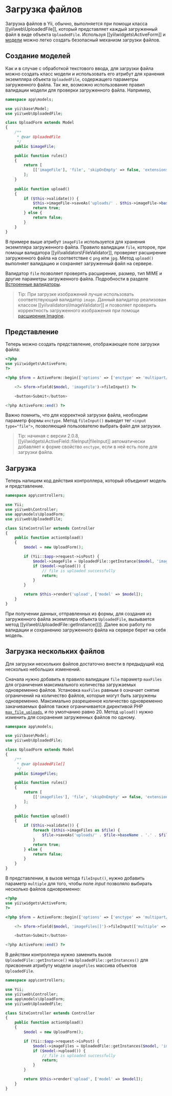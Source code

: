 Загрузка файлов
===============

Загрузка файлов в Yii, обычно, выполняется при помощи класса [[yii\web\UploadedFile]], который представляет каждый
загруженный файл в виде объекта `UploadedFile`. Используя [[yii\widgets\ActiveForm]] и [модели](structure-models.md)
можно легко создать безопасный механизм загрузки файлов.


## Создание моделей <span id="creating-models"></span>

Как и в случае с обработкой текстового ввода, для загрузки файла можно создать класс модели и использовать его атрибут
для хранения экземпляра объекта `UploadedFile`, содержащего параметры загруженного файла. Так же, возможно
использование правил валидации модели для проверки загруженного файла. Например,

```php
namespace app\models;

use yii\base\Model;
use yii\web\UploadedFile;

class UploadForm extends Model
{
    /**
     * @var UploadedFile
     */
    public $imageFile;

    public function rules()
    {
        return [
            [['imageFile'], 'file', 'skipOnEmpty' => false, 'extensions' => 'png, jpg'],
        ];
    }
    
    public function upload()
    {
        if ($this->validate()) {
            $this->imageFile->saveAs('uploads/' . $this->imageFile->baseName . '.' . $this->imageFile->extension);
            return true;
        } else {
            return false;
        }
    }
}
```

В примере выше атрибут `imageFile` используется для хранения экземпляра  загруженного файла. Правило валидации `file`,
которое, при помощи валидатора [[yii\validators\FileValidator]], проверяет расширение загруженного файла на
соответствие с `png` или `jpg`. Метод `upload()` выполняет валидацию и сохраняет загруженный файл на сервере.

Валидатор `file` позволяет проверять расширение, размер, тип MIME и другие параметры загруженного файла.
Подробности в разделе [Встроенные валидаторы](tutorial-core-validators.md#file).

> Tip: При загрузке изображений лучше использовать соответствующий валидатор `image`. Данный валидатор
реализован классом [[yii\validators\ImageValidator]] и позволяет проверить корректность загруженного
изображения при помощи [расширения Imagine](https://github.com/yiisoft/yii2-imagine).


## Представление <span id="rendering-file-input"></span>

Теперь можно создать представление, отображающее поле загрузки файла:

```php
<?php
use yii\widgets\ActiveForm;
?>

<?php $form = ActiveForm::begin(['options' => ['enctype' => 'multipart/form-data']]) ?>

    <?= $form->field($model, 'imageFile')->fileInput() ?>

    <button>Submit</button>

<?php ActiveForm::end() ?>
```

Важно помнить, что для корректной загрузки файла, необходим параметр формы `enctype`. Метод `fileInput()`
выведет тег `<input type="file">`, позволяющий пользователю выбрать файл для загрузки.

> Tip: начиная с версии 2.0.8, [[yii\widgets\ActiveField::fileInput|fileInput]] автоматически добавляет
  к форме свойство `enctype`, если в ней есть поле для загрузки файла.

## Загрузка <span id="wiring-up"></span>

Теперь напишем код действия контроллера, который объединит модель и представление.

```php
namespace app\controllers;

use Yii;
use yii\web\Controller;
use app\models\UploadForm;
use yii\web\UploadedFile;

class SiteController extends Controller
{
    public function actionUpload()
    {
        $model = new UploadForm();

        if (Yii::$app->request->isPost) {
            $model->imageFile = UploadedFile::getInstance($model, 'imageFile');
            if ($model->upload()) {
                // file is uploaded successfully
                return;
            }
        }

        return $this->render('upload', ['model' => $model]);
    }
}
```

При получении данных, отправленных из формы, для создания из загруженного файла экземпляра объекта `UploadedFile`,
вызывается метод [[yii\web\UploadedFile::getInstance()]]. Далее всю работу по валидации и сохранению загруженного
файла на сервере берет на себя модель.


## Загрузка нескольких файлов <span id="uploading-multiple-files"></span>

Для загрузки нескольких файлов достаточно внести в предыдущий код несколько небольших изменений.

Сначала нужно добавить в правило валидации `file` параметр `maxFiles` для ограничения максимального количества
загружаемых одновременно файлов. Установка `maxFiles` равным `0` означает снятие ограничений на количество файлов,
которые могут быть загружены одновременно. Максимально разрешенное количество одновременно закачиваемых файлов
также ограничивается директивой PHP [`max_file_uploads`](https://php.net/manual/ru/ini.core.php#ini.max-file-uploads),
и по умолчанию равно 20. Метод `upload()` нужно изменить для сохранения загруженных файлов по одному.

```php
namespace app\models;

use yii\base\Model;
use yii\web\UploadedFile;

class UploadForm extends Model
{
    /**
     * @var UploadedFile[]
     */
    public $imageFiles;

    public function rules()
    {
        return [
            [['imageFiles'], 'file', 'skipOnEmpty' => false, 'extensions' => 'png, jpg', 'maxFiles' => 4],
        ];
    }
    
    public function upload()
    {
        if ($this->validate()) { 
            foreach ($this->imageFiles as $file) {
                $file->saveAs('uploads/' . $file->baseName . '.' . $file->extension);
            }
            return true;
        } else {
            return false;
        }
    }
}
```

В представлении, в вызов метода `fileInput()`, нужно добавить параметр `multiple` для того, чтобы поле *input* позволяло выбирать несколько файлов одновременно:
 
```php
<?php
use yii\widgets\ActiveForm;
?>

<?php $form = ActiveForm::begin(['options' => ['enctype' => 'multipart/form-data']]) ?>

    <?= $form->field($model, 'imageFiles[]')->fileInput(['multiple' => true, 'accept' => 'image/*']) ?>

    <button>Submit</button>

<?php ActiveForm::end() ?>
```

В действии контроллера нужно заменить вызов `UploadedFile::getInstance()` на `UploadedFile::getInstances()` для присвоения атрибуту модели `imageFiles` массива объектов `UploadedFile`.

```php
namespace app\controllers;

use Yii;
use yii\web\Controller;
use app\models\UploadForm;
use yii\web\UploadedFile;

class SiteController extends Controller
{
    public function actionUpload()
    {
        $model = new UploadForm();

        if (Yii::$app->request->isPost) {
            $model->imageFiles = UploadedFile::getInstances($model, 'imageFiles');
            if ($model->upload()) {
                // file is uploaded successfully
                return;
            }
        }

        return $this->render('upload', ['model' => $model]);
    }
}
```
